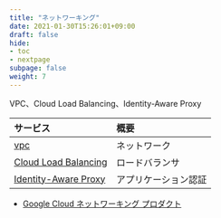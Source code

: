 ```yaml
---
title: "ネットワーキング"
date: 2021-01-30T15:26:01+09:00
draft: false
hide:
- toc
- nextpage
subpage: false
weight: 7
---
```


VPC、Cloud Load Balancing、Identity-Aware Proxy

<!--more-->

|サービス|概要|
|:---|:---|
|[vpc](./vpc)|ネットワーク|
|[Cloud Load Balancing](./load-balancing)|ロードバランサ|
|[Identity-Aware Proxy](./iap)|アプリケーション認証|

- [Google Cloud ネットワーキング プロダクト](https://cloud.google.com/products/networking)